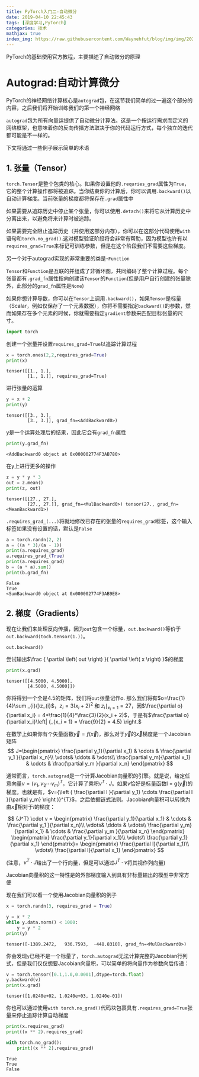 ```yaml
---
title: PyTorch入门二-自动微分
date: 2019-04-10 22:45:43
tags: [深度学习,PyTorch]
categories: 技术
mathjax: true
index_img: https://raw.githubusercontent.com/Waynehfut/blog/img/img/20220722173237.png
---
```


PyTorch的基础使用官方教程，主要描述了自动微分的原理

<!-- more -->

# Autograd:自动计算微分

PyTorch的神经网络计算核心是`autograd`包，在这节我们简单的过一遍这个部分的内容，之后我们将开始训练我们的第一个神经网络

`autograd`包为所有向量运提供了自动微分计算法。这是一个按运行需求而定义的网络框架，也意味着你的反向传播方法取决于你的代码运行方式，每个独立的迭代都可能是不一样的。

下文将通过一些例子展示简单的术语

## 1. 张量（Tensor）

`torch.Tensor`是整个包类的核心。如果你设置他的`.requries_grad`属性为`True`，它的整个计算操作都将被追踪。当你结束你的计算后，你可以调用`.backward()`以自动计算梯度。当前张量的梯度都将保存在`.grad`属性中

如果需要从追踪历史中停止某个张量，你可以使用`.detach()`来将它从计算历史中分离出来，以避免将来计算时被追踪。

如果需要完全阻止追踪历史（并使用这部分内存），你可以在这部分代码使用`with`语句和`torch.no_grad()`.这对模型验证阶段将会非常有帮助，因为模型也许有以`requires_grad=True`来标记可训练参数，但是在这个阶段我们不需要这些梯度。

另一个对于autograd实现的非常重要的类是-`Function`

`Tensor`和`Function`是互联的并组成了非循环图，共同编码了整个计算过程。每个张量都有`.grad_fn`属性指向创建该`Tensor`的`Function`(但是用户自行创建的张量除外，此部分的`grad_fn`属性是`None`)

如果你想计算导数，你可以在`Tensor`上调用`.backward()`，如果`Tensor`是标量（Scalar，例如仅保存了一个元素数据），你将不需要指定`backward()`的参数，然而如果存在多个元素的时候，你就需要指定`gradient`参数来匹配目标张量的尺寸。


```python
import torch
```

创建一个张量并设置`requires_grad=True`以追踪计算过程


```python
x = torch.ones(2,2,requires_grad=True)
print(x)
```
    tensor([[1., 1.],
            [1., 1.]], requires_grad=True)
    

进行张量的运算


```python
y = x + 2
print(y)
```
    tensor([[3., 3.],
            [3., 3.]], grad_fn=<AddBackward0>)
    

y是一个运算处理后的结果，因此它会有`grad_fn`属性


```python
print(y.grad_fn)
```
    <AddBackward0 object at 0x000002774F3AB780>
    

在y上进行更多的操作


```python
z = y * y * 3
out = z.mean()
print(z, out)
```
    tensor([[27., 27.],
            [27., 27.]], grad_fn=<MulBackward0>) tensor(27., grad_fn=<MeanBackward1>)
    

`.requires_grad_(...)`将就地修改已存在的张量的`requires_grad`标签，这个输入标签如果没有设置的话，默认是`False`


```python
a = torch.randn(2, 2)
a = ((a * 3)/(a - 1))
print(a.requires_grad)
a.requires_grad_(True)
print(a.requires_grad)
b = (a * a).sum()
print(b.grad_fn)
```
    False
    True
    <SumBackward0 object at 0x000002774F3AB9E8>
    

## 2. 梯度（Gradients）

现在让我们来处理反向传播，因为`out`包含一个标量，`out.backward()`等价于`out.backward(toch.tensor(1.))`。


```python
out.backward()
```

尝试输出$\frac { \partial \left( out \right)  }{ \partial \left( x \right)  }$的梯度


```python
print(x.grad)
```
    tensor([[4.5000, 4.5000],
            [4.5000, 4.5000]])
    

你将得到一个全是4.5的矩阵，我们将`out`张量记作$o$. 那么我们将有$o=\frac{1}{4}\sum _{i}{}z_{i}$，${z_i} = 3{({x_i} + 2)^2}$ 和 $z_{i}\mid_{x_{i}=1}=27$，因$\frac{\partial o}{\partial x_i} = 4*\frac{1}{4}*\frac{3}{2}(x_i + 2)$，于是有$\frac{\partial o}{\partial x_i}\left| {_{x_i = 1} = \frac{9}{2} = 4.5} \right.$

在数学上如果你有个矢量函数$\overrightarrow y=f \left( { \overrightarrow x} \right)$，那么对于$\overrightarrow y$的$\overrightarrow x$梯度是一个Jacobian矩阵
$$
J=\begin{pmatrix}
    \frac{\partial y_1}{\partial x_1} & \cdots &  \frac{\partial y_1 }{\partial x_n}\\ 
    \vdots& \ddots &  \vdots\\ 
    \frac{\partial y_m}{\partial x_1} & \cdots &  \frac{\partial y_m }{\partial x_n}
\end{pmatrix}
$$

通常而言，`torch.autograd`是一个计算Jacobian向量积的引擎。就是说，给定任意向量$v = {({v_1},{v_2} \cdots {v_m})^T}$，它计算了乘积${v^T}\cdot J$。如果$v$恰好是标量函数${\text{l = g}}\left( {\overrightarrow y } \right)$的梯度。也就是有，$v={\left ( \frac{\partial l }{\partial y_1} \cdots  \frac{\partial l }{\partial y_m} \right )}^{T}$，之后依据链式法则。Jacobian向量积可以转换为由$\overrightarrow x$相对于$l$的梯度：

$$
    {J^T} \cdot v = 
    \begin{pmatrix}
        \frac{\partial y_1}{\partial x_1} & \cdots &  \frac{\partial y_1 }{\partial x_n}\\ 
        \vdots& \ddots &  \vdots\\ 
        \frac{\partial y_m}{\partial x_1} & \cdots &  \frac{\partial y_m }{\partial x_n}
    \end{pmatrix}
    \begin{pmatrix}
        \frac{\partial y_1}{\partial x_1}\\ 
        \vdots\\ 
        \frac{\partial y_1}{\partial x_1}
    \end{pmatrix}=
    \begin{pmatrix}
        \frac{\partial l}{\partial x_1}\\ 
        \vdots\\ 
        \frac{\partial l}{\partial x_1}
    \end{pmatrix} 
$$


(注意，${v^T} \cdot J$给出了一个行向量，但是可以通过${J^T} \cdot v$将其视作列向量)

Jacobian向量积的这一特性是的外部梯度输入到具有非标量输出的模型中非常方便

现在我们可以看一个使用Jacobian向量积的例子


```python
x = torch.randn(3, requires_grad = True)

y = x * 2
while y.data.norm() < 1000:
    y = y * 2
print(y)
```
    tensor([-1389.2472,   936.7593,  -448.8310], grad_fn=<MulBackward0>)
    

你会发现`y`已经不是一个标量了，`torch.autograd`无法计算完整的Jacobian行列式，但是我们仅仅想要Jacobian向量积，可以简单的将向量作为参数向后传递：


```python
v = torch.tensor([0.1,1.0,0.0001],dtype=torch.float)
y.backward(v)
print(x.grad)
```
    tensor([1.0240e+02, 1.0240e+03, 1.0240e-01])
    

你也可以通过使用`with torch.no_grad()`代码块包裹具有`.requires_grad=True`张量来停止追踪计算自动梯度


```python
print(x.requires_grad)
print((x ** 2).requires_grad)

with torch.no_grad():
    print((x ** 2).requires_grad)
```
    True
    True
    False
    
